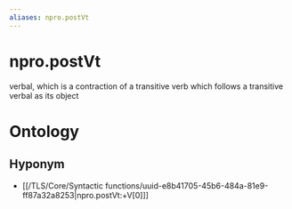 ```yaml
---
aliases: npro.postVt
---
```

# npro.postVt

verbal, which is a contraction of a transitive verb which follows a transitive verbal as its object
> 
# Ontology

## Hyponym
- [[/TLS/Core/Syntactic functions/uuid-e8b41705-45b6-484a-81e9-ff87a32a8253|npro.postVt:+V[0]]]